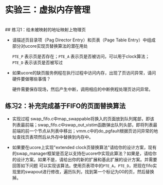 # 实验三：虚拟内存管理  
<br>
## 练习1：给未被映射的地址映射上物理页

* 请描述页目录项（Pag Director Entry）和页表（Page Table Entry）中组成部分对ucore实现页替换算法的潜在用处

  `PTE_P` 表示页是否存在；`PTE_A` 表示页是否被访问，可以用于clock算法；`PTE_D` 表示该页是否被写过

* 如果ucore的缺页服务例程在执行过程中访问内存，出现了页访问异常，请问硬件要做哪些事情？

  硬件需要保存现场，然后产生中断，调用相应的中断例程处理页访问异常。

## 练习2：补充完成基于FIFO的页面替换算法

* 实现过程
  swap_fifo.c中map_swappable将换入的页面放到队列尾部，即该列表最前端；swap_fifo.c中swap_out_vistim函数弹出队列头部，即将列表最前端的前一个节点从列表中移出；vmm.c中的do_pgfault根据页访问异常的地址查找页表项然后从外存中替换到内存中。

* 如果要在ucore上实现"extended clock页替换算法"请给你的设计方案，现有的swap_manager框架是否足以支持在ucore中实现此算法？如果是，请给你的设计方案。如果不是，请给出你的新的扩展和基此扩展的设计方案。并需要回答如下问题
  可以实现该算法。使用页表项中的`PTE_A`，`PTE_D`，把现在fifo实现里的swapout进行修改，遍历队列，找到第一个标记为00的页，然后替换掉。